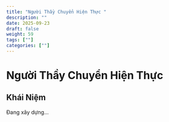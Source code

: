 ```yaml
---
title: "Người Thầy Chuyển Hiện Thực "
description: ""
date: 2025-09-23
draft: false
weight: 59
tags: [""]
categories: [""]
---
```


# Người Thầy Chuyển Hiện Thực 

<!-- **Mã:** 
**Nhóm:**  -->

## Khái Niệm

Đang xây dựng...